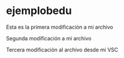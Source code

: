 # ejemplobedu
Esta es la primera modificación a mi archivo

Segunda modificación a mi archivo

Tercera modificación al archivo desde mi VSC